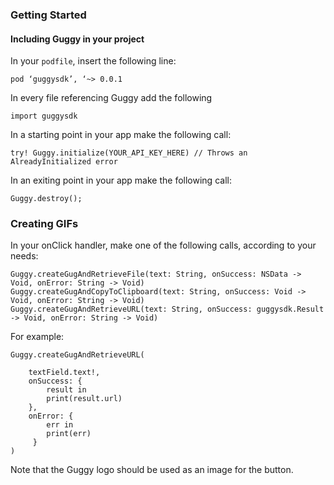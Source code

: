 ### Getting Started

#### Including Guggy in your project

In your `podfile`, insert the following line:
````
pod ‘guggysdk’, ‘~> 0.0.1
````

In every file referencing Guggy add the following

````
import guggysdk
````

In a starting point in your app make the following call:
````
try! Guggy.initialize(YOUR_API_KEY_HERE) // Throws an AlreadyInitialized error
````

In an exiting point in your app make the following call:

````
Guggy.destroy();
````

### Creating GIFs

In your onClick handler, make one of the following calls, according to your needs:

````
Guggy.createGugAndRetrieveFile(text: String, onSuccess: NSData -> Void, onError: String -> Void)
Guggy.createGugAndCopyToClipboard(text: String, onSuccess: Void -> Void, onError: String -> Void)
Guggy.createGugAndRetrieveURL(text: String, onSuccess: guggysdk.Result -> Void, onError: String -> Void)
````

For example:
````
Guggy.createGugAndRetrieveURL(
            
    textField.text!,
    onSuccess: {
        result in
        print(result.url)
    },     
    onError: {
        err in
        print(err)       
     }   
)
````

Note that the Guggy logo should be used as an image for the button.